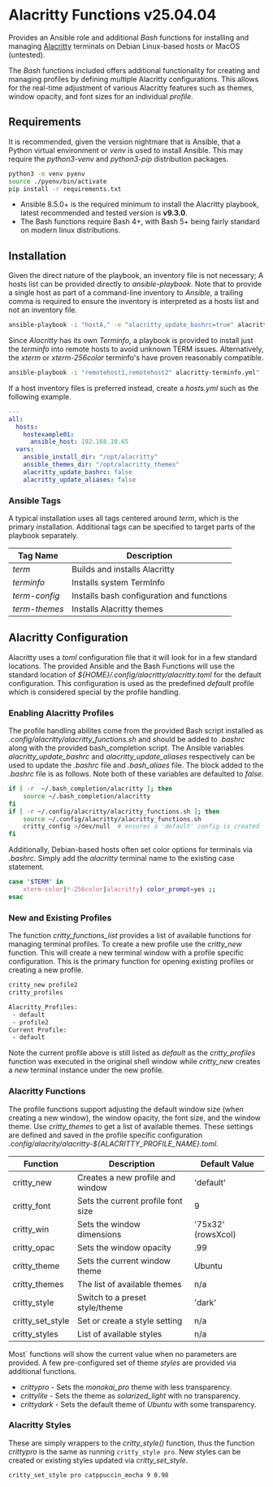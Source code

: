 Alacritty Functions v25.04.04
=============================

Provides an Ansible role and additional *Bash* functions for installing
and managing [Alacritty](https://github.com/alacritty/alacritty)
terminals on Debian Linux-based hosts or MacOS (untested).

The *Bash* functions included offers additional functionality for creating
and managing profiles by defining multiple Alacritty configurations. This
allows for the real-time adjustment of various Alacritty features such as
themes, window opacity, and font sizes for an individual *profile*.


## Requirements

It is recommended, given the version nightmare that is Ansible, that a
Python virtual environment or *venv* is used to install Ansible. This may
require the *python3-venv* and *python3-pip* distribution packages.
```sh
python3 -m venv pyenv
source ./pyenv/bin/activate
pip install -r requirements.txt
```

- Ansible 8.5.0+ is the required minimum to install the Alacritty playbook,
  latest recommended and tested version is **v9.3.0**.
- The Bash functions require Bash 4+, with Bash 5+ being fairly standard
  on modern linux distributions.


## Installation

Given the direct nature of the playbook, an inventory file is not necessary;
A hosts list can be provided directly to *ansible-playbook*. Note that to
provide a single host as part of a command-line inventory to *Ansible*, a
trailing comma is required to ensure the inventory is interpreted as a
hosts list and not an inventory file.
```sh
ansible-playbook -i "hostA," -e "alacritty_update_bashrc=true" alacritty-install.yml
```

Since *Alacritty* has its own *Terminfo*, a playbook is provided to install
just the *terminfo* into remote hosts to avoid unknown TERM issues.
Alternatively, the *xterm* or *xterm-256color* terminfo's have proven
reasonably compatible.
```sh
ansible-playbook -i "remotehost1,remotehost2" alacritty-terminfo.yml"
```

If a host inventory files is preferred instead, create a *hosts.yml*
such as the following example.
```yaml
---
all:
  hosts:
    hostexample01:
      ansible_host: 192.168.10.65
  vars:
    ansible_install_dir: "/opt/alacritty"
    ansible_themes_dir: "/opt/alacritty_themes"
    alacritty_update_bashrc: false
    alacritty_update_aliases: false
```

### Ansible Tags

A typical installation uses all tags centered around *term*, which is the
primary installation. Additional tags can be specified to target parts of
the playbook separately.

|  Tag Name      |  Description                  |
|----------------|-------------------------------|
| *term*         | Builds and installs Alacritty |
| *terminfo*     | Installs system TermInfo      |
| *term-config*  | Installs bash configuration and functions |
| *term-themes*  | Installs Alacritty themes      |


## Alacritty Configuration

Alacritty uses a *toml* configuration file that it will look for in a few
standard locations. The provided Ansible and the Bash Functions will use the
standard location of *${HOME}/.config/alacritty/alacritty.toml* for the default
configuration. This configuration is used as the predefined *default* profile
which is considered special by the profile handling.


### Enabling Alacritty Profiles

The profile handling abilites come from the provided Bash script installed
as *.config/alacritty/alacritty_functions.sh* and should be added to *.bashrc*
along with the provided bash_completion script. The Ansible variables
*alacritty_update_bashrc* and *alacritty_update_aliases* respectively can
be used to update the *.bashrc* file and *.bash_aliaes* file. The block added
to the *.bashrc* file is as follows. Note both of these variables are defaulted
to *false*.
```bash
if [ -r  ~/.bash_completion/alacritty ]; then
    source ~/.bash_completion/alacritty
fi
if [ -r ~/.config/alacritty/alacritty_functions.sh ]; then
    source ~/.config/alacritty/alacritty_functions.sh
    critty_config >/dev/null  # ensures a 'default' config is created
fi
```

Additionally, Debian-based hosts often set color options for terminals via
*.bashrc*. Simply add the *alacritty* terminal name to the existing case
statement.
```bash
case "$TERM" in
    xterm-color|*-256color|alacritty) color_prompt=yes ;;
esac
```

### New and Existing Profiles

The function *critty_functions_list* provides a list of available functions
for managing terminal profiles. To create a new profile use the *critty_new*
function. This will create a new terminal window with a profile specific
configuration. This is the primary function for opening existing profiles or
creating a new profile.
```bash
critty_new profile2
critty_profiles

Alacritty_Profiles:
 - default
 - profile2
Current Profile:
 - default
 ```

Note the current profile above is still listed as *default* as the
*critty_profiles* function was executed in the original shell window
while *critty_new* creates a *new* terminal instance under the new profile.


### Alacritty Functions

The profile functions support adjusting the default window size (when
creating a new window), the window opacity, the font size, and the window
theme. Use *critty_themes* to get a list of available themes. These settings
are defined and saved in the profile specific configuration
*.config/alacrity/alacritty-${ALACRITTY_PROFILE_NAME}.toml*.


|  Function        |  Description                       |   Default Value    |
|------------------|------------------------------------|--------------------|
| critty_new       | Creates a new profile and window   |    'default'       |
| critty_font      | Sets the current profile font size |        9           |
| critty_win       | Sets the window dimensions         | '75x32' (rowsXcol) |
| critty_opac      | Sets the window opacity            |      .99           |
| critty_theme     | Sets the current window theme      |     Ubuntu         |
| critty_themes    | The list of available themes       |       n/a          |
| critty_style     | Switch to a preset style/theme     |     'dark'         |
| critty_set_style | Set or create a style setting      |       n/a          |
| critty_styles    | List of available styles           |       n/a          |

Most` functions will show the current value when no parameters are provided.
A few pre-configured set of theme *styles* are provided via additional
functions.

- *crittypro*  - Sets the *monokai_pro* theme with less transparency.
- *crittylite* - Sets the theme as *solarized_light* with no transparency.
- *crittydark* - Sets the default theme of *Ubuntu* with some transparency.

### Alacritty Styles

These are simply wrappers to the *critty_style()* function, thus the
function *crittypro* is the same as running `critty_style pro`. New styles
can be created or existing styles updated via *critty_set_style*.
```sh
critty_set_style pro catppuccin_mocha 9 0.98
```
